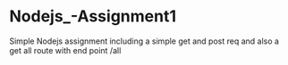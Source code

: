 # Nodejs_-Assignment1
Simple Nodejs assignment including a simple get and post req and also a get all route with end point /all
